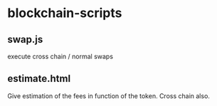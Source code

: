 # blockchain-scripts

## swap.js

execute cross chain / normal swaps

## estimate.html

Give estimation of the fees in function of the token. Cross chain also.